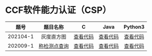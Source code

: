# CCF软件能力认证（CSP）
|   题号   |                         题目名称                          |             C              |                 Java                  |             Python3              |
| :------: | :-------------------------------------------------------: | :------------------------: | :-----------------------------------: | :------------------------------: |
| 202104-1 |                        灰度直方图                         | [查看代码](./c/202104-1.c) | [查看代码](./java/202104-1/Main.java) | [查看代码](./python/202104-1.py) |
| 202009-1 | [称检测点查询](http://118.190.20.162/view.page?gpid=T113) | [查看代码](./c/202009-1.c) | [查看代码](./java/202009-1/Main.java) | [查看代码](./python/202009-1.py) |

